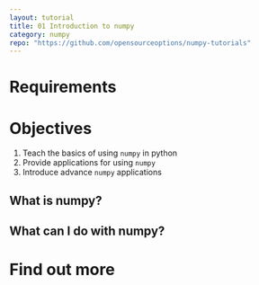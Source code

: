 ```yaml
---
layout: tutorial
title: 01 Introduction to numpy
category: numpy
repo: "https://github.com/opensourceoptions/numpy-tutorials"
---
```


# Requirements

# Objectives
1. Teach the basics of using `numpy` in python
2. Provide applications for using `numpy`
3. Introduce advance `numpy` applications

## What is numpy?

## What can I do with numpy?

# Find out more